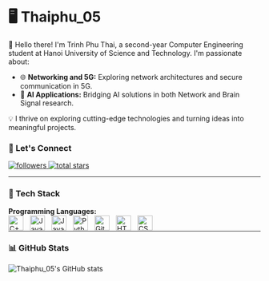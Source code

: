 # 🖥️ Thaiphu_05  



🚀 Hello there! I'm Trinh Phu Thai, a second-year Computer Engineering student at Hanoi University of Science and Technology. I'm passionate about:  
- 🌐 **Networking and 5G:** Exploring network architectures and secure communication in 5G.  
- 🤖 **AI Applications:** Bridging AI solutions in both Network and Brain Signal research.  

💡 I thrive on exploring cutting-edge technologies and turning ideas into meaningful projects.  

### 🔗 Let's Connect  

<p align="left">
   <a href="https://github.com/thaiphu05?tab=followers">
      <img alt="followers" title="Follow me on Github" src="https://custom-icon-badges.demolab.com/github/followers/thaiphu05?color=236ad3&labelColor=1155ba&style=for-the-badge&logo=person-add&label=Follow&logoColor=white"/>
   </a>
   <a href="https://github.com/thaiphu05?tab=repositories&sort=stargazers">
      <img alt="total stars" title="Total stars on GitHub" src="https://custom-icon-badges.demolab.com/github/stars/thaiphu05?color=55960c&style=for-the-badge&labelColor=488207&logo=star"/>
   </a>
</p>  

---

### 🧰 Tech Stack  

**Programming Languages:**  
<img align="left" alt="C++" width="30px" style="padding-right:10px;" src="https://cdn.jsdelivr.net/gh/devicons/devicon/icons/cplusplus/cplusplus-plain.svg" />
<img align="left" alt="Java" width="30px" style="padding-right:10px;" src="https://cdn.jsdelivr.net/gh/devicons/devicon/icons/java/java-original.svg"/>
<img align="left" alt="Java" width="30px" style="padding-right:10px;" src="https://cdn.jsdelivr.net/gh/devicons/devicon/icons/mysql/mysql-original.svg"/>
<img align="left" alt="Python" width="30px" style="padding-right:10px;" src="https://cdn.jsdelivr.net/gh/devicons/devicon/icons/python/python-plain.svg" />
<img align="left" alt="GitHub" width="30px" style="padding-right:10px;" src="https://cdn.jsdelivr.net/gh/devicons/devicon/icons/github/github-original.svg" />
<img align="left" alt="HTML" width="30px" style="padding-right:10px;" src="https://cdn.jsdelivr.net/gh/devicons/devicon/icons/html5/html5-plain.svg" />
<img align="left" alt="CSS" width="30px" style="padding-right:10px;" src="https://cdn.jsdelivr.net/gh/devicons/devicon/icons/css3/css3-plain.svg" />
<br />  

---

### 📊 GitHub Stats  

![Thaiphu_05's GitHub stats](https://github-readme-stats.vercel.app/api?username=thaiphu05&show_icons=true&theme=highcontrast)


